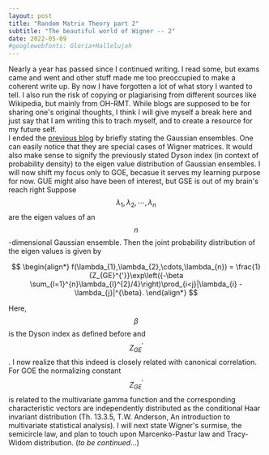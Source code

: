 ```yaml
---
layout: post
title: "Random Matrix Theory part 2"
subtitle: "The beautiful world of Wigner -- 2"
date: 2022-05-09
#googlewebfonts: Gloria+Hallelujah
---
```


<!--<div style="text-align: justify" style="font-size:1.2em">-->
Nearly a year has passed since I continued writing. I read some, but exams came and went and other stuff made me too preoccupied to make a coherent write up. By now I have forgotten a lot of what story I wanted to tell. I also run the risk of copying or plagiarising from different sources like Wikipedia, but mainly from OH-RMT. While blogs are supposed to be for sharing one's original thoughts, I think I will give myself a break here and just say that I am writing this to trach myself, and to create a resource for my future self.<br>
I ended the <a href="/blog/2021/08/29/Wigner-part-one">previous blog</a> by briefly stating the Gaussian ensembles. One can easily notice that they are special cases of Wigner matrices. It would also make sense to signify the previously stated Dyson index (in context of probability density) to the eigen value distribution of Gaussian ensembles. I will now shift my focus only to GOE, becasue it serves my learning purpose for now. GUE might also have been of interest, but GSE is out of my brain's reach right Suppose $$\lambda_{1},\lambda_{2},\cdots,\lambda_{n}$$ are the eigen values of an $$n$$-dimensional Gaussian ensemble. Then the joint probability distribution of the eigen values is given by

$$
\begin{align*}
  f(\lambda_{1},\lambda_{2},\cdots,\lambda_{n}) = \frac{1}{Z_{GE}^{'}}\exp\left({-\beta \sum_{l=1}^{n}\lambda_{l}^{2}/4}\right)\prod_{i<j}|\lambda_{i} - \lambda_{j}|^{\beta}.
\end{align*}
$$

Here, $$\beta$$ is the Dyson index as defined before and $$Z_{GE}^{'}$$. I now realize that this indeed is closely related with canonical correlation. For GOE the normalizing constant $$Z_{GE}^{'}$$ is related to the multivariate gamma function and the corresponding characteristic vectors are independently distributed as the conditional Haar invariant distribution (Th. 13.3.5, T.W. Anderson, An introduction to multivariate statistical analysis). I will next state Wigner's surmise, the semicircle law, and plan to touch upon Marcenko-Pastur law and Tracy-Widom distribution. (<em>to be continued</em>...)